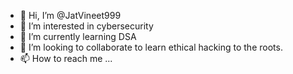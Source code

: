 - 👋 Hi, I’m @JatVineet999
- 👀 I’m interested in cybersecurity
- 🌱 I’m currently learning DSA
- 💞️ I’m looking to collaborate to learn ethical hacking to the roots.
- 📫 How to reach me ...

<!---
JatVineet999/JatVineet999 is a ✨ special ✨ repository because its `README.md` (this file) appears on your GitHub profile.
You can click the Preview link to take a look at your changes.
--->
